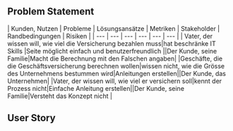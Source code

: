 ## Problem Statement
| Kunden, Nutzen | Probleme | Lösungsansätze | Metriken | Stakeholder | Randbedingungen | Risiken |
| --- | --- | --- | --- | --- | --- |
| Vater, der wissen will, wie viel die Versicherung bezahlen muss|hat beschränke IT Skills |Seite möglicht einfach und benutzerfreundlich ||Der Kunde, seine Familie|Macht die Berechnung mit den Falschen angaben|
|Geschäfte, die die Geschäftsversicherung berechnen wollen|wissen nicht, wie die Grösse des Unternehmens bestummen wird|Anleitungen erstellen||Der Kunde, das Unternehmen|
|Vater, der wissen will, wie viel er versichern soll|kennt der Prozess nicht|Einfache Anleitung erstellen||Der Kunde, seine Familie|Versteht das Konzept nicht |



## User Story



